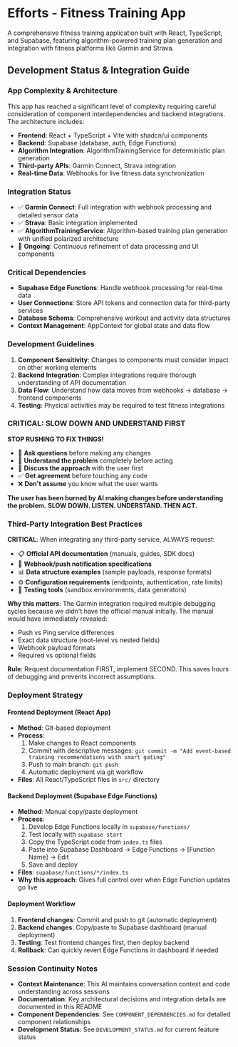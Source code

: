 # Efforts - Fitness Training App

A comprehensive fitness training application built with React, TypeScript, and Supabase, featuring algorithm-powered training plan generation and integration with fitness platforms like Garmin and Strava.

## Development Status & Integration Guide

### App Complexity & Architecture
This app has reached a significant level of complexity requiring careful consideration of component interdependencies and backend integrations. The architecture includes:

- **Frontend**: React + TypeScript + Vite with shadcn/ui components
- **Backend**: Supabase (database, auth, Edge Functions)
- **Algorithm Integration**: AlgorithmTrainingService for deterministic plan generation
- **Third-party APIs**: Garmin Connect, Strava integration
- **Real-time Data**: Webhooks for live fitness data synchronization

### Integration Status
- ✅ **Garmin Connect**: Full integration with webhook processing and detailed sensor data
- ✅ **Strava**: Basic integration implemented
- ✅ **AlgorithmTrainingService**: Algorithm-based training plan generation with unified polarized architecture
- 🔄 **Ongoing**: Continuous refinement of data processing and UI components

### Critical Dependencies
- **Supabase Edge Functions**: Handle webhook processing for real-time data
- **User Connections**: Store API tokens and connection data for third-party services
- **Database Schema**: Comprehensive workout and activity data structures
- **Context Management**: AppContext for global state and data flow

### Development Guidelines
1. **Component Sensitivity**: Changes to components must consider impact on other working elements
2. **Backend Integration**: Complex integrations require thorough understanding of API documentation
3. **Data Flow**: Understand how data moves from webhooks → database → frontend components
4. **Testing**: Physical activities may be required to test fitness integrations

### CRITICAL: SLOW DOWN AND UNDERSTAND FIRST
**STOP RUSHING TO FIX THINGS!**
- 🛑 **Ask questions** before making any changes
- 🤔 **Understand the problem** completely before acting
- 💬 **Discuss the approach** with the user first
- ✅ **Get agreement** before touching any code
- ❌ **Don't assume** you know what the user wants

**The user has been burned by AI making changes before understanding the problem.**
**SLOW DOWN. LISTEN. UNDERSTAND. THEN ACT.**

### Third-Party Integration Best Practices
**CRITICAL**: When integrating any third-party service, ALWAYS request:
- 📋 **Official API documentation** (manuals, guides, SDK docs)
- 🔗 **Webhook/push notification specifications**
- 📊 **Data structure examples** (sample payloads, response formats)
- ⚙️ **Configuration requirements** (endpoints, authentication, rate limits)
- 🧪 **Testing tools** (sandbox environments, data generators)

**Why this matters**: The Garmin integration required multiple debugging cycles because we didn't have the official manual initially. The manual would have immediately revealed:
- Push vs Ping service differences
- Exact data structure (root-level vs nested fields)
- Webhook payload formats
- Required vs optional fields

**Rule**: Request documentation FIRST, implement SECOND. This saves hours of debugging and prevents incorrect assumptions.

### Deployment Strategy

#### Frontend Deployment (React App)
- **Method**: Git-based deployment
- **Process**: 
  1. Make changes to React components
  2. Commit with descriptive messages: `git commit -m "Add event-based training recommendations with smart gating"`
  3. Push to main branch: `git push`
  4. Automatic deployment via git workflow
- **Files**: All React/TypeScript files in `src/` directory

#### Backend Deployment (Supabase Edge Functions)
- **Method**: Manual copy/paste deployment
- **Process**:
  1. Develop Edge Functions locally in `supabase/functions/`
  2. Test locally with `supabase start`
  3. Copy the TypeScript code from `index.ts` files
  4. Paste into Supabase Dashboard → Edge Functions → [Function Name] → Edit
  5. Save and deploy
- **Files**: `supabase/functions/*/index.ts`
- **Why this approach**: Gives full control over when Edge Function updates go live

#### Deployment Workflow
1. **Frontend changes**: Commit and push to git (automatic deployment)
2. **Backend changes**: Copy/paste to Supabase dashboard (manual deployment)
3. **Testing**: Test frontend changes first, then deploy backend
4. **Rollback**: Can quickly revert Edge Functions in dashboard if needed

### Session Continuity Notes
- **Context Maintenance**: This AI maintains conversation context and code understanding across sessions
- **Documentation**: Key architectural decisions and integration details are documented in this README
- **Component Dependencies**: See `COMPONENT_DEPENDENCIES.md` for detailed component relationships
- **Development Status**: See `DEVELOPMENT_STATUS.md` for current feature status
